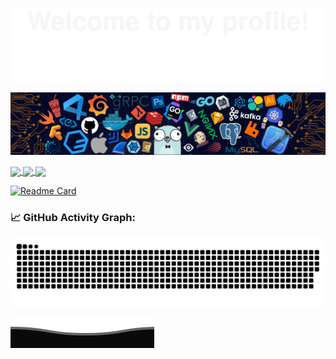 ![](resources/Bottom_up.svg)

<!--   my-header-img -->
![](resources/header.png)

<a href="https://github.com/anuraghazra/github-readme-stats">
  <img height=200 align="center" src="https://github-readme-stats.vercel.app/api?username=Ending1995&show_icons=true&theme=radical#gh-dark-mode-only" />
  <img height=200 align="center" src="https://github-readme-stats.vercel.app/api?username=Ending1995&show_icons=true&theme=radical#gh-light-mode-only" />
</a>

<a href="https://github.com/anuraghazra/convoychat">
  <img height=200 align="center" src="https://github-readme-stats.vercel.app/api/top-langs?username=Ending1995&theme=radical&layout=compact&langs_count=8&card_width=320" />
</a>

[![Readme Card](https://github-readme-stats.vercel.app/api/pin/?username=Ending1995&repo=Ending1995)](https://github.com/anuraghazra/github-readme-stats)

<!--   GitHub stats graph -->
### 📈 GitHub Activity Graph:
<picture>
  <source media="(prefers-color-scheme: dark)" srcset="https://raw.githubusercontent.com/Ending1995/Ending1995/output/github-contribution-grid-snake-dark.svg">
  <source media="(prefers-color-scheme: light)" srcset="https://raw.githubusercontent.com/Ending1995/Ending1995/output/github-contribution-grid-snake.svg">
  <img alt="github contribution grid snake animation" src="https://raw.githubusercontent.com/Ending1995/Ending1995/output/github-contribution-grid-snake.svg">
</picture>

![](resources/Bottom_down.svg)
